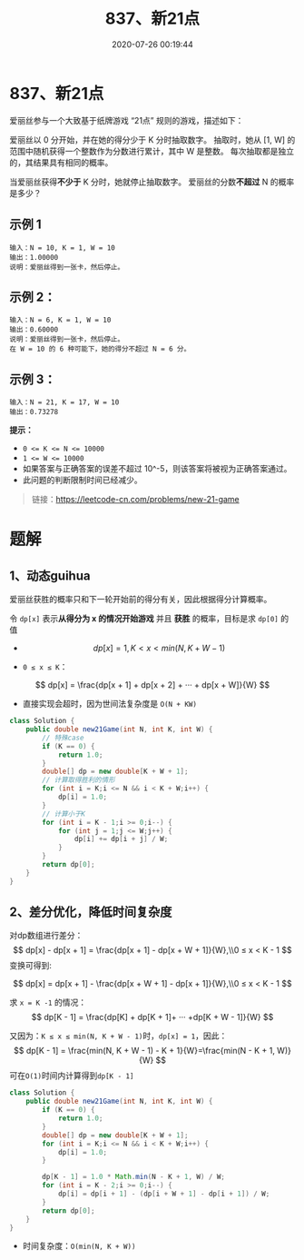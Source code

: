 ﻿---
title: 837、新21点
categories:
- leetcode
tags:
  - null
date: 2020-07-26 00:19:44
---

# 837、新21点

爱丽丝参与一个大致基于纸牌游戏 “21点” 规则的游戏，描述如下：

爱丽丝以 0 分开始，并在她的得分少于 K 分时抽取数字。 抽取时，她从 [1, W] 的范围中随机获得一个整数作为分数进行累计，其中 W 是整数。 每次抽取都是独立的，其结果具有相同的概率。

当爱丽丝获得**不少于** K 分时，她就停止抽取数字。 爱丽丝的分数**不超过** N 的概率是多少？

## 示例 1
```
输入：N = 10, K = 1, W = 10
输出：1.00000
说明：爱丽丝得到一张卡，然后停止。
```

## 示例 2：
```
输入：N = 6, K = 1, W = 10
输出：0.60000
说明：爱丽丝得到一张卡，然后停止。
在 W = 10 的 6 种可能下，她的得分不超过 N = 6 分。
```
## 示例 3：
```
输入：N = 21, K = 17, W = 10
输出：0.73278
```

**提示：**

- `0 <= K <= N <= 10000`
- `1 <= W <= 10000`
- 如果答案与正确答案的误差不超过 10^-5，则该答案将被视为正确答案通过。
- 此问题的判断限制时间已经减少。


> 链接：https://leetcode-cn.com/problems/new-21-game

# 题解

## 1、动态guihua

爱丽丝获胜的概率只和下一轮开始前的得分有关，因此根据得分计算概率。

令 `dp[x]` 表示**从得分为 x 的情况开始游戏** 并且 **获胜** 的概率，目标是求 `dp[0]` 的值

- $$ dp[x] = 1, K < x < min(N, K + W - 1) $$

- `0 ≤ x ≤ K`：

$$
dp[x] = \frac{dp[x + 1] + dp[x + 2] + ··· + dp[x + W]}{W}
$$

- 直接实现会超时，因为世间法复杂度是 `O(N + KW)`
```java
class Solution {
    public double new21Game(int N, int K, int W) {
        // 特殊case
        if (K == 0) {
            return 1.0;
        }
        double[] dp = new double[K + W + 1];
        // 计算取得胜利的情形
        for (int i = K;i <= N && i < K + W;i++) {
            dp[i] = 1.0;
        }
        // 计算小于K
        for (int i = K - 1;i >= 0;i--) {
            for (int j = 1;j <= W;j++) {
                dp[i] += dp[i + j] / W;
            }
        }
        return dp[0];
    }
}
```

## 2、差分优化，降低时间复杂度

对dp数组进行差分：
$$
dp[x] - dp[x + 1] = \frac{dp[x + 1] - dp[x + W + 1]}{W},\\0 ≤ x < K - 1
$$
变换可得到:

$$
dp[x] = dp[x + 1] - \frac{dp[x + W + 1] - dp[x + 1]}{W},\\0 ≤ x < K - 1
$$

求 `x = K -1` 的情况：
$$
dp[K - 1] = \frac{dp[K] + dp[K + 1]+ ··· +dp[K + W - 1]}{W}
$$

又因为：`K ≤ x ≤ min(N, K + W - 1)`时，`dp[x] = 1`，因此：
$$
dp[K - 1] = \frac{min(N, K + W - 1) - K + 1}{W}=\frac{min(N - K + 1, W)}{W}
$$
可在`O(1)`时间内计算得到`dp[K - 1]`

```java
class Solution {
    public double new21Game(int N, int K, int W) {
        if (K == 0) {
            return 1.0;
        }
        double[] dp = new double[K + W + 1];
        for (int i = K;i <= N && i < K + W;i++) {
            dp[i] = 1.0;
        }

        dp[K - 1] = 1.0 * Math.min(N - K + 1, W) / W;
        for (int i = K - 2;i >= 0;i--) {
            dp[i] = dp[i + 1] - (dp[i + W + 1] - dp[i + 1]) / W;
        }
        return dp[0];
    }
}
```
- 时间复杂度：`O(min(N, K + W))`
